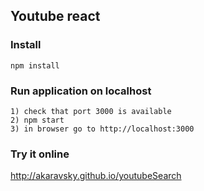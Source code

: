 ## Youtube react

### Install

    npm install
    
### Run application on localhost

    1) check that port 3000 is available
    2) npm start
    3) in browser go to http://localhost:3000

### Try it online

http://akaravsky.github.io/youtubeSearch

